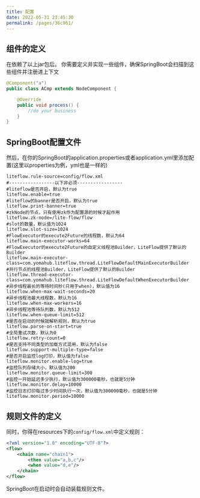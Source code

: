 ```yaml
---
title: 配置
date: 2022-05-31 23:45:30
permalink: /pages/36c961/
---
```


## 组件的定义
在依赖了以上jar包后。
你需要定义并实现一些组件，确保SpringBoot会扫描到这些组件并注册进上下文
```java
@Component("a")
public class ACmp extends NodeComponent {

	@Override
	public void process() {
		//do your business
	}
}
```

## SpringBoot配置文件
然后，在你的SpringBoot的application.properties或者application.yml里添加配置(这里以properties为例，yml也是一样的)
```properties
liteflow.rule-source=config/flow.xml
#-----------------以下非必须-----------------
#liteflow是否开启，默认为true
liteflow.enable=true
#liteflow的banner是否开启，默认为true
liteflow.print-banner=true
#zkNode的节点，只有使用zk作为配置源的时候才起作用
liteflow.zk-node=/lite-flow/flow
#slot的数量，默认值为1024
liteflow.slot-size=1024
#FlowExecutor的execute2Future的线程数，默认为64
liteflow.main-executor-works=64
#FlowExecutor的execute2Future的自定义线程池Builder，LiteFlow提供了默认的Builder
liteflow.main-executor-class=com.yomahub.liteflow.thread.LiteFlowDefaultMainExecutorBuilder
#并行节点的线程池Builder，LiteFlow提供了默认的Builder
liteflow.thread-executor-class=com.yomahub.liteflow.thread.LiteFlowDefaultWhenExecutorBuilder
#异步线程最长的等待时间秒(只用于when)，默认值为16
liteflow.when-max-wait-seconds=20
#异步线程池最大线程数，默认为16
liteflow.when-max-workers=16
#异步线程池等待队列数，默认为512
liteflow.when-queue-limit=512
#是否在启动的时候就解析规则，默认为true
liteflow.parse-on-start=true
#全局重试次数，默认为0
liteflow.retry-count=0
#是否支持不同类型的加载方式混用，默认为false
liteflow.support-multiple-type=false
#是否开启监控log打印，默认值为false
liteflow.monitor.enable-log=true
#监控队列存储大小，默认值为200
liteflow.monitor.queue-limit=300
#监控一开始延迟多少执行，默认值为300000毫秒，也就是5分钟
liteflow.monitor.delay=10000
#监控日志打印每过多少时间执行一次，默认值为300000毫秒，也就是5分钟
liteflow.monitor.period=10000
```

## 规则文件的定义
同时，你得在resources下的`config/flow.xml`中定义规则：
```xml
<?xml version="1.0" encoding="UTF-8"?>
<flow>
    <chain name="chain1">
        <then value="a,b,c"/>
        <when value="d,e"/>
    </chain>
</flow>
```

SpringBoot在启动时会自动装载规则文件。